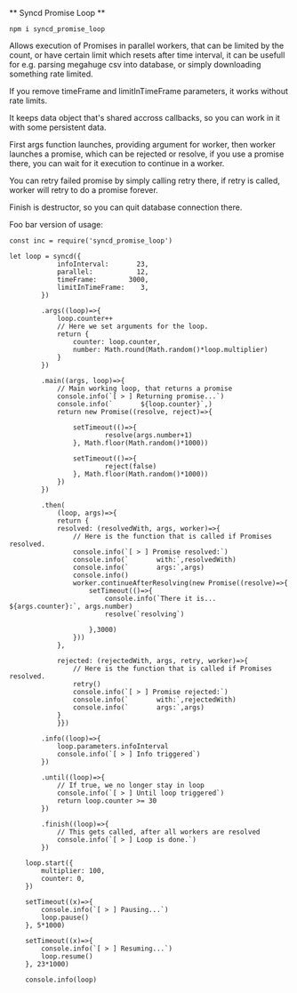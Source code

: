 
** Syncd Promise Loop **
```
npm i syncd_promise_loop
```

Allows execution of Promises in parallel workers, that can be limited by the count, or have certain limit which resets after time interval, it can be usefull for e.g. parsing megahuge csv into database, or simply downloading something rate limited.

If you remove timeFrame and limitInTimeFrame parameters, it works without rate limits.

It keeps data object that's shared accross callbacks, so you can work in it with some persistent data.

First args function launches, providing argument for worker, then worker launches a promise, which can be rejected or resolve, if you use a promise there, you can wait for it execution to continue in a worker.

You can retry failed promise by simply calling retry there, if retry is called, worker will retry to do a promise forever.

Finish is destructor, so you can quit database connection there.

Foo bar version of usage:

```
const inc = require('syncd_promise_loop')

let loop = syncd({
            infoInterval:       23,
            parallel:           12,
            timeFrame:        3000,
            limitInTimeFrame:    3,
        })

        .args((loop)=>{
            loop.counter++
            // Here we set arguments for the loop.
            return {
                counter: loop.counter,
                number: Math.round(Math.random()*loop.multiplier)
            }
        })

        .main((args, loop)=>{
            // Main working loop, that returns a promise
            console.info(`[ > ] Returning promise...`)
            console.info(`       ${loop.counter}`,)
            return new Promise((resolve, reject)=>{

                setTimeout(()=>{
                        resolve(args.number+1)
                }, Math.floor(Math.random()*1000))

                setTimeout(()=>{
                        reject(false)
                }, Math.floor(Math.random()*1000))
            })
        })

        .then(
            (loop, args)=>{
            return {
            resolved: (resolvedWith, args, worker)=>{
                // Here is the function that is called if Promises resolved.
                console.info(`[ > ] Promise resolved:`)
                console.info(`       with:`,resolvedWith)
                console.info(`       args:`,args)
                console.info()
                worker.continueAfterResolving(new Promise((resolve)=>{
                    setTimeout(()=>{
                        console.info(`There it is... ${args.counter}:`, args.number)
                        resolve(`resolving`)

                    },3000)
                }))
            },

            rejected: (rejectedWith, args, retry, worker)=>{
                // Here is the function that is called if Promises resolved.
                retry()
                console.info(`[ > ] Promise rejected:`)
                console.info(`       with:`,rejectedWith)
                console.info(`       args:`,args)
            }
            }})

        .info((loop)=>{
            loop.parameters.infoInterval
            console.info(`[ > ] Info triggered`)
        })

        .until((loop)=>{
            // If true, we no longer stay in loop
            console.info(`[ > ] Until loop triggered`)
            return loop.counter >= 30
        })

        .finish((loop)=>{
            // This gets called, after all workers are resolved
            console.info(`[ > ] Loop is done.`)
        })

    loop.start({
        multiplier: 100,
        counter: 0,
    })

    setTimeout((x)=>{
        console.info(`[ > ] Pausing...`)
        loop.pause()
    }, 5*1000)

    setTimeout((x)=>{
        console.info(`[ > ] Resuming...`)
        loop.resume()
    }, 23*1000)

    console.info(loop)
```
